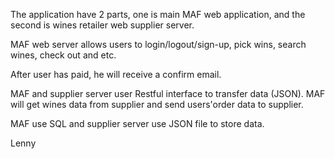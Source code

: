 The application have 2 parts, one is main MAF web application, and the second is wines retailer web supplier server.

MAF web server allows users to login/logout/sign-up, pick wins, search wines, check out and etc.

After user has paid, he will receive a confirm email. 

MAF and supplier server user Restful interface to transfer data (JSON). 
MAF will get wines data from supplier and send users'order data to supplier.

MAF use SQL and supplier server use JSON file to store data.

Lenny

